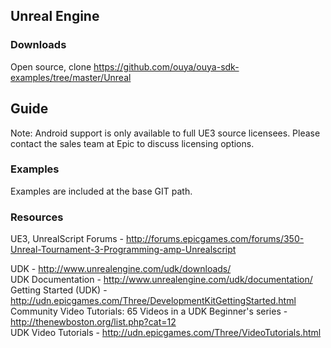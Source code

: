 ## Unreal Engine

### Downloads
Open source, clone https://github.com/ouya/ouya-sdk-examples/tree/master/Unreal

## Guide

Note: Android support is only available to full UE3 source licensees. Please contact the sales team at Epic to discuss licensing options.

### Examples

Examples are included at the base GIT path.

### Resources

UE3, UnrealScript Forums - http://forums.epicgames.com/forums/350-Unreal-Tournament-3-Programming-amp-Unrealscript<br/>

UDK - http://www.unrealengine.com/udk/downloads/<br/>
UDK Documentation - http://www.unrealengine.com/udk/documentation/<br/>
Getting Started (UDK) - http://udn.epicgames.com/Three/DevelopmentKitGettingStarted.html<br/>
Community Video Tutorials: 65 Videos in a UDK Beginner's series - http://thenewboston.org/list.php?cat=12<br/>
UDK Video Tutorials - http://udn.epicgames.com/Three/VideoTutorials.html<br/>
